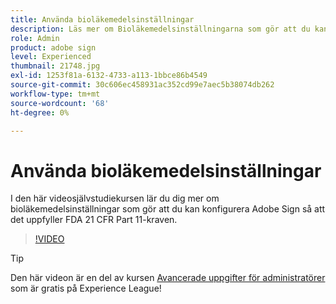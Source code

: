 ```yaml
---
title: Använda bioläkemedelsinställningar
description: Läs mer om Bioläkemedelsinställningarna som gör att du kan konfigurera Adobe Sign så att det uppfyller FDA 21 CFR Part 11-kraven
role: Admin
product: adobe sign
level: Experienced
thumbnail: 21748.jpg
exl-id: 1253f81a-6132-4733-a113-1bbce86b4549
source-git-commit: 30c606ec458931ac352cd99e7aec5b38074db262
workflow-type: tm+mt
source-wordcount: '68'
ht-degree: 0%

---
```


# Använda bioläkemedelsinställningar

I den här videosjälvstudiekursen lär du dig mer om bioläkemedelsinställningar som gör att du kan konfigurera Adobe Sign så att det uppfyller FDA 21 CFR Part 11-kraven.

>[!VIDEO](https://video.tv.adobe.com/v/21748?hidetitle=true)

>[!TIP]
>
>Den här videon är en del av kursen [Avancerade uppgifter för administratörer](https://experienceleague.adobe.com/?recommended=Sign-A-1-2020.1) som är gratis på Experience League!
